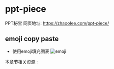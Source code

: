 # ppt-piece
PPT秘宝 网页地址: https://zhaoolee.com/ppt-piece/


## emoji copy paste

- 使用emoji填充图表
![emoji](https://user-images.githubusercontent.com/15868458/69109258-289c2680-0ab2-11ea-9b21-1f7d73758221.gif)


本章节相关资源 : 